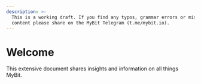 ```yaml
---
description: >-
  This is a working draft. If you find any typos, grammar errors or missing
  content please share on the MyBit Telegram (t.me/mybit.io).
---
```


# Welcome

This extensive document shares insights and information on all things MyBit.

